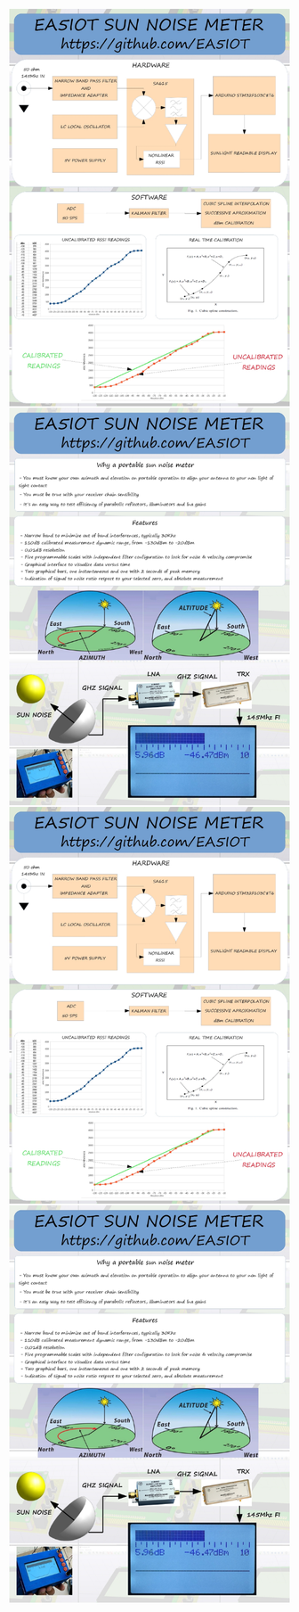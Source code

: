 ![](/assets/import.png)![](/assets/Presentacion2.jpg)![](/assets/Presentacion1.jpg)![](/assets/Presentacion2.jpg)

